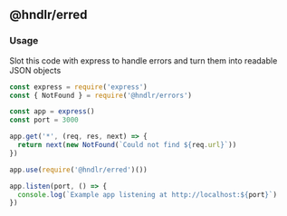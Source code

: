 ## @hndlr/erred

### Usage

Slot this code with express to handle errors and turn them into readable JSON objects

```javascript
const express = require('express')
const { NotFound } = require('@hndlr/errors')

const app = express()
const port = 3000

app.get('*', (req, res, next) => {
  return next(new NotFound(`Could not find ${req.url}`))
})

app.use(require('@hndlr/erred')())

app.listen(port, () => {
  console.log(`Example app listening at http://localhost:${port}`)
})
```
